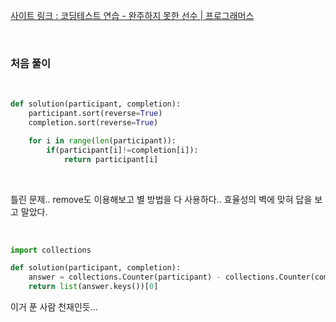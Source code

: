 [사이트 링크 : 코딩테스트 연습 - 완주하지 못한 선수 | 프로그래머스](https://programmers.co.kr/learn/courses/30/lessons/42576) <br>

<br>

### 처음 풀이

<br>

```py
def solution(participant, completion):
    participant.sort(reverse=True)
    completion.sort(reverse=True)

    for i in range(len(participant)):
        if(participant[i]!=completion[i]):
            return participant[i]
```

<br>

틀린 문제.. remove도 이용해보고 별 방법을 다 사용하다.. 효율성의 벽에 맞혀 답을 보고 말았다.

<br>

```py
import collections

def solution(participant, completion):
    answer = collections.Counter(participant) - collections.Counter(completion)
    return list(answer.keys())[0]
```

이거 푼 사람 천재인듯...
